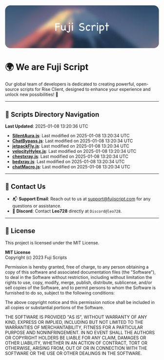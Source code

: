 ![Banner](.github/b.webp)

# 🌍 **We are Fuji Script**

Our global team of developers is dedicated to creating powerful, open-source scripts for Rise Client, designed to enhance your experience and unlock new possibilities! 🌟

---
<!-- SCRIPTS_NAVIGATION_START -->
## 📂 **Scripts Directory Navigation**

**Last Updated**: 2025-01-08 13:20:36 UTC

- **[SilentAura.js](scripts/SilentAura.js)**: Last modified on 2025-01-08 13:20:34 UTC
- **[ChatBypass.js](scripts/ChatBypass.js)**: Last modified on 2025-01-08 13:20:34 UTC
- **[jetpackFly.js](scripts/jetpackFly.js)**: Last modified on 2025-01-08 13:20:34 UTC
- **[velocityHylex.js](scripts/velocityHylex.js)**: Last modified on 2025-01-08 13:20:34 UTC
- **[chestxray.js](scripts/chestxray.js)**: Last modified on 2025-01-08 13:20:34 UTC
- **[bedxray.js](scripts/bedxray.js)**: Last modified on 2025-01-08 13:20:34 UTC
- **[chatMacro.js](scripts/chatMacro.js)**: Last modified on 2025-01-08 13:20:34 UTC

<!-- SCRIPTS_NAVIGATION_END -->

---

## 💬 **Contact Us**  
- 📬 **Support Email**: Reach out to us at [support@fujiscript.com](mailto:support@fujiscript.com) for any questions or assistance.  
- 💬 **Discord**: Contact **Leo728** directly at `Discord@leo728`.

---

## 📜 **License**

This project is licensed under the MIT License.  

**MIT License**  
Copyright (c) 2023 Fuji Scripts  

Permission is hereby granted, free of charge, to any person obtaining a copy of this software and associated documentation files (the "Software"), to deal in the Software without restriction, including without limitation the rights to use, copy, modify, merge, publish, distribute, sublicense, and/or sell copies of the Software, and to permit persons to whom the Software is furnished to do so, subject to the following conditions:  

The above copyright notice and this permission notice shall be included in all copies or substantial portions of the Software.  

THE SOFTWARE IS PROVIDED "AS IS", WITHOUT WARRANTY OF ANY KIND, EXPRESS OR IMPLIED, INCLUDING BUT NOT LIMITED TO THE WARRANTIES OF MERCHANTABILITY, FITNESS FOR A PARTICULAR PURPOSE AND NONINFRINGEMENT. IN NO EVENT SHALL THE AUTHORS OR COPYRIGHT HOLDERS BE LIABLE FOR ANY CLAIM, DAMAGES OR OTHER LIABILITY, WHETHER IN AN ACTION OF CONTRACT, TORT OR OTHERWISE, ARISING FROM, OUT OF OR IN CONNECTION WITH THE SOFTWARE OR THE USE OR OTHER DEALINGS IN THE SOFTWARE.  
